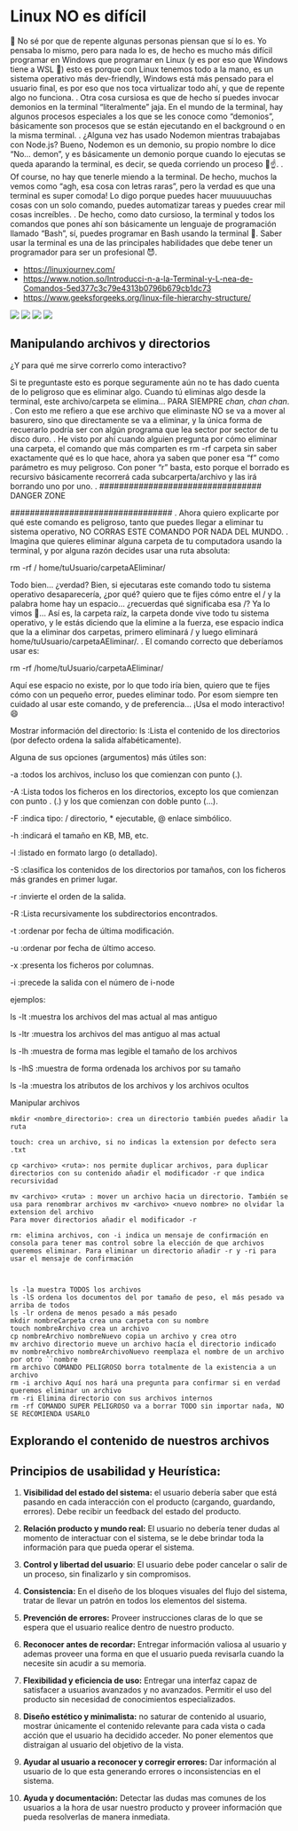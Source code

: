 # Linux NO es difícil

🤔 No sé por que de repente algunas personas piensan que sí lo es. Yo pensaba lo mismo, pero para nada lo es, de hecho es mucho más difícil programar en Windows que programar en Linux (y es por eso que Windows tiene a WSL 👀) esto es porque con Linux tenemos todo a la mano, es un sistema operativo más dev-friendly, Windows está más pensado para el usuario final, es por eso que nos toca virtualizar todo ahí, y que de repente algo no funciona.
.
Otra cosa cursiosa es que de hecho sí puedes invocar demonios en la terminal “literalmente” jaja. En el mundo de la terminal, hay algunos procesos especiales a los que se les conoce como “demonios”, básicamente son procesos que se están ejecutando en el background o en la misma terminal.
.
¿Alguna vez has usado Nodemon mientras trabajabas con Node.js? Bueno, Nodemon es un demonio, su propio nombre lo dice “No… demon”, y es básicamente un demonio porque cuando lo ejecutas se queda aparando la terminal, es decir, se queda corriendo un proceso 👀☝.
.
Of course, no hay que tenerle miendo a la terminal. De hecho, muchos la vemos como “agh, esa cosa con letras raras”, pero la verdad es que una terminal es super comoda! Lo digo porque puedes hacer muuuuuuchas cosas con un solo comando, puedes automatizar tareas y puedes crear mil cosas increíbles.
.
De hecho, como dato cursioso, la terminal y todos los comandos que pones ahí son básicamente un lenguaje de programación llamado “Bash”, sí, puedes programar en Bash usando la terminal 👀. Saber usar la terminal es una de las principales habilidades que debe tener un programador para ser un profesional 😈.

* https://linuxjourney.com/
* https://www.notion.so/Introducci-n-a-la-Terminal-y-L-nea-de-Comandos-5ed377c3c79e4313b0796b679cb1dc73
* https://www.geeksforgeeks.org/linux-file-hierarchy-structure/

![](https://static.platzi.com/media/user_upload/image-2bc4bcc2-3856-4166-acc6-2e21ce152009.jpg)
![](https://static.platzi.com/media/user_upload/C02_jerarquia-estandar-del-sistema-de-archivos-de-linux-2d8855ef-f873-4168-b750-77614b03fd2b.jpg)
![](https://static.platzi.com/media/user_upload/2021-05-12_08h16_36-62619596-b42d-4233-b62c-72f6ca9e4e34.jpg)
![](https://static.platzi.com/media/user_upload/Untitled-1f2ae1ba-d6f6-4a5a-a113-d095d1d2307e.jpg)

## Manipulando archivos y directorios

¿Y para qué me sirve correrlo como interactivo?

Si te preguntaste esto es porque seguramente aún no te has dado cuenta de lo peligroso que es eliminar algo. Cuando tú eliminas algo desde la terminal, este archivo/carpeta se elimina… PARA SIEMPRE *chan, chan chan*.
.
Con esto me refiero a que ese archivo que eliminaste NO se va a mover al basurero, sino que directamente se va a eliminar, y la única forma de recuerarlo podría ser con algún programa que lea sector por sector de tu disco duro.
.
He visto por ahí cuando alguien pregunta por cómo eliminar una carpeta, el comando que más comparten es rm -rf carpeta sin saber exactamente qué es lo que hace, ahora ya saben que poner esa “f” como parámetro es muy peligroso. Con poner “r” basta, esto porque el borrado es recursivo básicamente recorrerá cada subcarperta/archivo y las irá borrando uno por uno.
.
#################################
DANGER ZONE

#################################
.
Ahora quiero explicarte por qué este comando es peligroso, tanto que puedes llegar a eliminar tu sistema operativo, NO CORRAS ESTE COMANDO POR NADA DEL MUNDO.
.
Imagina que quieres eliminar alguna carpeta de tu computadora usando la terminal, y por alguna razón decides usar una ruta absoluta:

rm -rf / home/tuUsuario/carpetaAEliminar/

Todo bien… ¿verdad? Bien, si ejecutaras este comando todo tu sistema operativo desaparecería, ¿por qué? quiero que te fijes cómo entre el / y la palabra home hay un espacio… ¿recuerdas qué significaba esa /? Ya lo vimos 👀… Así es, la carpeta raíz, la carpeta donde vive todo tu sistema operativo, y le estás diciendo que la elimine a la fuerza, ese espacio indica que la a eliminar dos carpetas, primero eliminará / y luego eliminará home/tuUsuario/carpetaAEliminar/.
.
El comando correcto que deberíamos usar es:

rm -rf /home/tuUsuario/carpetaAEliminar/

Aquí ese espacio no existe, por lo que todo iría bien, quiero que te fijes cómo con un pequeño error, puedes eliminar todo. Por esom siempre ten cuidado al usar este comando, y de preferencia… ¡Usa el modo interactivo! 😄


Mostrar información del directorio:
ls :Lista el contenido de los directorios (por defecto ordena la salida alfabéticamente).

Alguna de sus opciones (argumentos) más útiles son:

-a :todos los archivos, incluso los que comienzan con punto (.).

-A :Lista todos los ficheros en los directorios, excepto los que comienzan con punto . (.) y los que comienzan con doble punto (…).

-F :indica tipo: / directorio, * ejecutable, @ enlace simbólico.

-h :indicará el tamaño en KB, MB, etc.

-l :listado en formato largo (o detallado).

-S :clasifica los contenidos de los directorios por tamaños, con los ficheros más grandes en primer lugar.

-r :invierte el orden de la salida.

-R :Lista recursivamente los subdirectorios encontrados.

-t :ordenar por fecha de última modificación.

-u :ordenar por fecha de último acceso.

-x :presenta los ficheros por columnas.

-i :precede la salida con el número de i-node

ejemplos:

ls -lt	:muestra los archivos del mas actual al mas antiguo

ls -ltr	:muestra los archivos del mas antiguo al mas actual

ls -lh	:muestra de forma mas legible el tamaño de los archivos

ls -lhS	:muestra de forma ordenada los archivos por su tamaño

ls -la :muestra los atributos de los archivos y los archivos ocultos

Manipular archivos

    mkdir <nombre_directorio>: crea un directorio también puedes añadir la ruta

    touch: crea un archivo, si no indicas la extension por defecto sera .txt

    cp <archivo> <ruta>: nos permite duplicar archivos, para duplicar directorios con su contenido añadir el modificador -r que indica recursividad

    mv <archivo> <ruta> : mover un archivo hacia un directorio. También se usa para renombrar archivos mv <archivo> <nuevo nombre> no olvidar la extension del archivo
    Para mover directorios añadir el modificador -r

    rm: elimina archivos, con -i indica un mensaje de confirmación en consola para tener mas control sobre la elección de que archivos queremos eliminar. Para eliminar un directorio añadir -r y -ri para usar el mensaje de confirmación



    ls -la muestra TODOS los archivos
    ls -lS ordena los documentos del por tamaño de peso, el más pesado va arriba de todos
    ls -lr ordena de menos pesado a más pesado
    mkdir nombreCarpeta crea una carpeta con su nombre
    touch nombreArchivo crea un archivo
    cp nombreArchivo nombreNuevo copia un archivo y crea otro
    mv archivo directorio mueve un archivo hacía el directorio indicado
    mv nombreArchivo nombreArchivoNuevo reemplaza el nombre de un archivo por otro ``nombre
    rm archivo COMANDO PELIGROSO borra totalmente de la existencia a un archivo
    rm -i archivo Aquí nos hará una pregunta para confirmar si en verdad queremos eliminar un archivo
    rm -ri Elimina directorio con sus archivos internos
    rm -rf COMANDO SUPER PELIGROSO va a borrar TODO sin importar nada, NO SE RECOMIENDA USARLO

## Explorando el contenido de nuestros archivos

## Principios de usabilidad y Heurística:

1. **Visibilidad del estado del sistema:** el usuario debería saber que  está pasando en cada interacción con el producto (cargando, guardando,  errores). Debe recibir un feedback del estado del producto.

   

2.  **Relación producto y mundo real:** El usuario no debería tener dudas al  momento de interactuar con el sistema, se le debe brindar toda la  información para que pueda operar el sistema.

   

3.  **Control y libertad del usuario**: El usuario debe poder cancelar o salir de un proceso, sin finalizarlo y sin compromisos.

   

4. **Consistencia:** En el diseño de los bloques visuales del flujo del  sistema, tratar de llevar un patrón en todos los elementos del sistema.

   

5. **Prevención de errores:** Proveer instrucciones claras de lo que se espera que el usuario realice dentro de nuestro producto.

   

6. **Reconocer antes de recordar:** Entregar información valiosa al usuario y ademas proveer una forma en que el usuario pueda revisarla cuando la  necesite sin acudir a su memoria.

   

7. **Flexibilidad y eficiencia de uso:** Entregar una interfaz capaz de  satisfacer a usuarios avanzados y no avanzados. Permitir el uso del  producto sin necesidad de conocimientos especializados.

8. **Diseño estético y minimalista:** no saturar de contenido al usuario,  mostrar únicamente el contenido relevante para cada vista o cada acción  que el usuario ha decidido acceder. No poner elementos que distraigan al usuario del objetivo de la vista.

   

9. **Ayudar al usuario a reconocer y corregir errores:** Dar información al  usuario de lo que esta generando errores o inconsistencias en el  sistema.

   

10. **Ayuda y documentación:** Detectar las dudas mas comunes de los  usuarios a la hora de usar nuestro producto y proveer información que  pueda resolverlas de manera inmediata.

